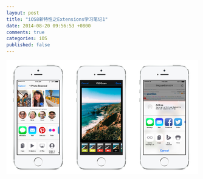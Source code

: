 ```yaml
---
layout: post
title: "iOS8新特性之Extensions学习笔记1"
date: 2014-08-20 09:56:53 +0800
comments: true
categories: iOS
published: false
---
```


<img src="/images/Extensions_Sample.png">